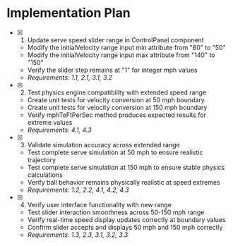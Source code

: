 # Implementation Plan

- [x] 1. Update serve speed slider range in ControlPanel component
  - Modify the initialVelocity range input min attribute from "60" to "50"
  - Modify the initialVelocity range input max attribute from "140" to "150"
  - Verify the slider step remains at "1" for integer mph values
  - _Requirements: 1.1, 2.1, 3.1, 3.2_

- [x] 2. Test physics engine compatibility with extended speed range
  - Create unit tests for velocity conversion at 50 mph boundary
  - Create unit tests for velocity conversion at 150 mph boundary
  - Verify mphToFtPerSec method produces expected results for extreme values
  - _Requirements: 4.1, 4.3_

- [x] 3. Validate simulation accuracy across extended range
  - Test complete serve simulation at 50 mph to ensure realistic trajectory
  - Test complete serve simulation at 150 mph to ensure stable physics calculations
  - Verify ball behavior remains physically realistic at speed extremes
  - _Requirements: 1.2, 2.2, 4.1, 4.2, 4.3_

- [x] 4. Verify user interface functionality with new range
  - Test slider interaction smoothness across 50-150 mph range
  - Verify real-time speed display updates correctly at boundary values
  - Confirm slider accepts and displays 50 mph and 150 mph correctly
  - _Requirements: 1.3, 2.3, 3.1, 3.2, 3.3_
